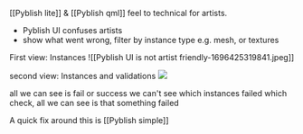 [[Pyblish lite]] & [[Pyblish qml]] feel to technical for artists.
- Pyblish UI confuses artists
- show what went wrong, filter by instance type e.g. mesh, or textures

First view: Instances
![[Pyblish UI is not artist friendly-1696425319841.jpeg]]

second view: Instances and validations
![](https://user-images.githubusercontent.com/4689823/62873326-34c35b80-bced-11e9-9a4b-dba91e09eb63.png)

all we can see is fail or success
we can't see which instances failed which check, all we can see is that something failed 

A quick fix around this is [[Pyblish simple]]